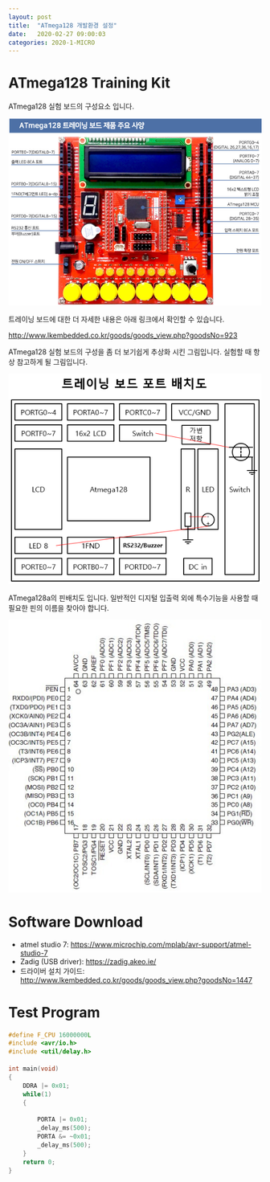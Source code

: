 ```yaml
---
layout: post
title:  "ATmega128 개발환경 설정"
date:   2020-02-27 09:00:03
categories: 2020-1-MICRO
---
```




# ATmega128 Training Kit



ATmega128 실험 보드의 구성요소 입니다.

![atmega128-kit](../assets/microprocessor/atmega128-kit.jpg)

트레이닝 보드에 대한 더 자세한 내용은 아래 링크에서 확인할 수 있습니다.

<http://www.lkembedded.co.kr/goods/goods_view.php?goodsNo=923>

ATmega128 실험 보드의 구성을 좀 더 보기쉽게 추상화 시킨 그림입니다. 실험할 때 항상 참고하게 될 그림입니다.

![atmega128-kit-layout](../assets/microprocessor/atmega128-kit-layout.png)

ATmega128a의 핀배치도 입니다. 일반적인 디지털 입출력 외에 특수기능을 사용할 때 필요한 핀의 이름을 찾아야 합니다.

![atmega128-pins](../assets/microprocessor/atmega128-pins.jpg)



# Software Download

- atmel studio 7: <https://www.microchip.com/mplab/avr-support/atmel-studio-7>
- Zadig (USB driver): <https://zadig.akeo.ie/>
- 드라이버 설치 가이드: <http://www.lkembedded.co.kr/goods/goods_view.php?goodsNo=1447>



# Test Program

```c
#define F_CPU 16000000L
#include <avr/io.h>
#include <util/delay.h>

int main(void)
{
	DDRA |= 0x01;
	while(1)
	{
		
		PORTA |= 0x01;
		_delay_ms(500);
		PORTA &= ~0x01;
		_delay_ms(500);
	}
	return 0;
}
```

